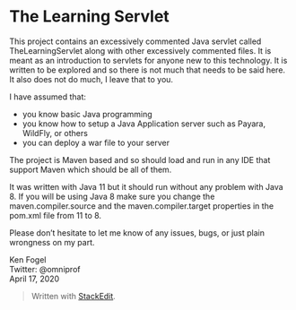 ﻿<!DOCTYPE html>
<html>

<head>
  <meta charset="utf-8">
  <meta name="viewport" content="width=device-width, initial-scale=1.0">
  <title>README.md</title>
  <link rel="stylesheet" href="https://stackedit.io/style.css" />
</head>

<body class="stackedit">
  <div class="stackedit__html"><h1 id="the-learning-servlet">The Learning Servlet</h1>
<p>This project contains an excessively commented Java servlet called TheLearningServlet along with other excessively commented files. It is meant as an introduction to servlets for anyone new to this technology. It is written to be explored and so there is not much that needs to be said here. It also does not do much, I leave that to you.</p>
<p>I have assumed that:</p>
<ul>
<li>you know basic Java programming</li>
<li>you know how to setup a Java Application server such as Payara, WildFly, or others</li>
<li>you can  deploy a war file to your server</li>
</ul>
<p>The project is Maven based and so should load and run in any IDE that support Maven which should be all of them.</p>
<p>It was written with Java 11 but it should run without any problem with Java 8. If you will be using Java 8 make sure you change the maven.compiler.source and the maven.compiler.target properties in the pom.xml file from 11 to 8.</p>
<p>Please don’t hesitate to let me know of any issues, bugs, or just plain wrongness on my part.</p>
<p>Ken Fogel<br>
Twitter: @omniprof<br>
April 17, 2020</p>
<blockquote>
<p>Written with <a href="https://stackedit.io/">StackEdit</a>.</p>
</blockquote>
</div>
</body>

</html>
